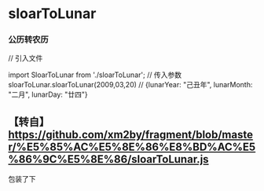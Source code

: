 # sloarToLunar
### 公历转农历 
// 引入文件

import SloarToLunar from './sloarToLunar';
// 传入参数
sloarToLunar.sloarToLunar(2009,03,20)
// {lunarYear: "己丑年", lunarMonth: "二月", lunarDay: "廿四"}


## 【转自】https://github.com/xm2by/fragment/blob/master/%E5%85%AC%E5%8E%86%E8%BD%AC%E5%86%9C%E5%8E%86/sloarToLunar.js
包装了下
